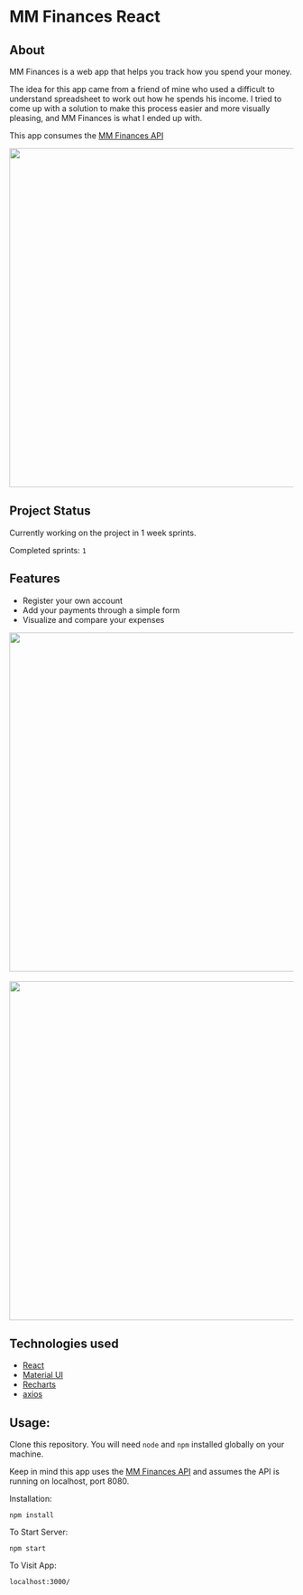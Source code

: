 # MM Finances React

## About

MM Finances is a web app that helps you track how you spend your money.

The idea for this app came from a friend of mine who used a difficult to understand spreadsheet to work out how he spends his income. I tried to come up with a solution to make this process easier and more visually pleasing, and MM Finances is what I ended up with.

This app consumes the <a href="https://github.com/bobel95/mihmih-finances-api">MM Finances API</a>

<p align="center">
    <img src="https://i.imgur.com/dxuZoQU.png" width="600"/>
</p>

## Project Status

Currently working on the project in 1 week sprints.

Completed sprints: `1`

## Features

* Register your own account
* Add your payments through a simple form
* Visualize and compare your expenses

<p align="center">
    <img src="https://i.imgur.com/sHekbaO.png" width="600"/>
    <br/><br/>
    <img src="https://i.imgur.com/m90VgDI.png" width="600"/>
</p>


## Technologies used

* <a href="https://github.com/facebook/react">React</a>
* <a href="https://github.com/mui-org/material-ui">Material UI</a>
* <a href="https://github.com/recharts/recharts">Recharts</a>
* <a href="https://github.com/axios/axios">axios</a>

## Usage:

Clone this repository. You will need `node` and `npm` installed globally on your machine.

Keep in mind this app uses the <a href="https://github.com/bobel95/mihmih-finances-api">MM Finances API</a> and assumes 
the API is running on localhost, port 8080.

Installation:

`npm install`

To Start Server:

`npm start`

To Visit App:

`localhost:3000/`  
